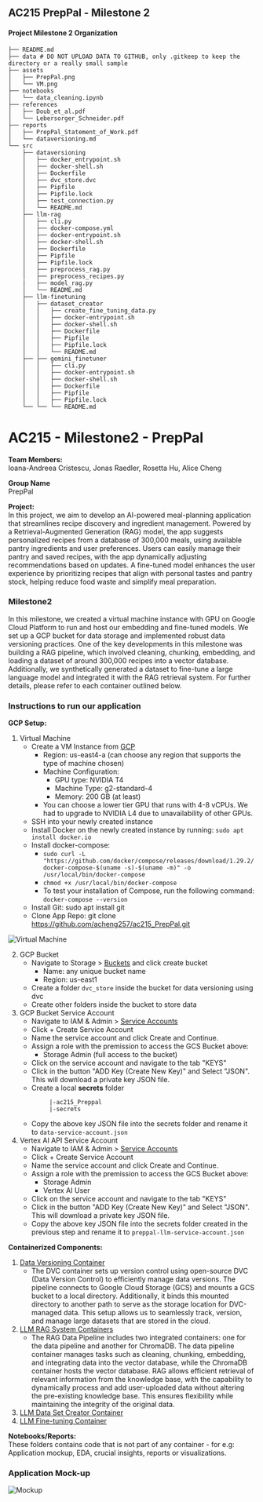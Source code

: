 ## AC215 PrepPal - Milestone 2

#### Project Milestone 2 Organization

```
├── README.md
├── data # DO NOT UPLOAD DATA TO GITHUB, only .gitkeep to keep the directory or a really small sample
├── assets
│   ├── PrepPal.png
│   └── VM.png
├── notebooks
│   └── data_cleaning.ipynb
├── references
│   ├── Doub_et_al.pdf
│   └── Lebersorger_Schneider.pdf
├── reports
│   ├── PrepPal_Statement_of_Work.pdf
│   └── dataversioning.md
└── src
    ├── dataversioning
    │   ├── docker_entrypoint.sh
    │   ├── docker-shell.sh
    │   ├── Dockerfile
    │   ├── dvc_store.dvc
    │   ├── Pipfile
    │   ├── Pipfile.lock
    │   ├── test_connection.py
    │   └── README.md
    ├── llm-rag
    │   ├── cli.py
    │   ├── docker-compose.yml
    │   ├── docker-entrypoint.sh
    │   ├── docker-shell.sh
    │   ├── Dockerfile
    │   ├── Pipfile
    │   ├── Pipfile.lock
    │   ├── preprocess_rag.py
    │   ├── preprocess_recipes.py
    |   ├── model_rag.py
    │   └── README.md
    ├── llm-finetuning
    │   ├── dataset_creator
    │   │   ├── create_fine_tuning_data.py
    │   │   ├── docker-entrypoint.sh
    │   │   ├── docker-shell.sh
    │   │   ├── Dockerfile
    │   │   ├── Pipfile
    │   │   ├── Pipfile.lock
    │   │   └── README.md
    ├── ├── gemini_finetuner
    │   │   ├── cli.py
    │   │   ├── docker-entrypoint.sh
    │   │   ├── docker-shell.sh
    │   │   ├── Dockerfile
    │   │   ├── Pipfile
    │   │   ├── Pipfile.lock
    └── └── └── README.md
```

# AC215 - Milestone2 - PrepPal

**Team Members:** <br>
Ioana-Andreea Cristescu, Jonas Raedler, Rosetta Hu, Alice Cheng

**Group Name** <br>
PrepPal

**Project:** <br>
In this project, we aim to develop an AI-powered meal-planning application that streamlines recipe discovery and ingredient management. Powered by a Retrieval-Augmented Generation (RAG) model, the app suggests personalized recipes from a database of 300,000 meals, using available pantry ingredients and user preferences. Users can easily manage their pantry and saved recipes, with the app dynamically adjusting recommendations based on updates. A fine-tuned model enhances the user experience by prioritizing recipes that align with personal tastes and pantry stock, helping reduce food waste and simplify meal preparation.

### Milestone2

In this milestone, we created a virtual machine instance with GPU on Google Cloud Platform to run and host our embedding and fine-tuned models. We set up a GCP bucket for data storage and implemented robust data versioning practices. One of the key developments in this milestone was building a RAG pipeline, which involved cleaning, chunking, embedding, and loading a dataset of around 300,000 recipes into a vector database. Additionally, we synthetically generated a dataset to fine-tune a large language model and integrated it with the RAG retrieval system. For further details, please refer to each container outlined below.

### Instructions to run our application 

**GCP Setup:** <br>
1. Virtual Machine 
   * Create a VM Instance from [GCP](https://console.cloud.google.com/compute/instances)
      - Region: us-east4-a (can choose any region that supports the type of machine chosen)
      - Machine Configuration:
         - GPU type: NVIDIA T4
         - Machine Type: g2-standard-4
         - Memory: 200 GB (at least)
      - You can choose a lower tier GPU that runs with 4-8 vCPUs. We had to upgrade to NVIDIA L4 due to unavailability of other GPUs.
   * SSH into your newly created instance
   * Install Docker on the newly created instance by running: `sudo apt install docker.io`
   * Install docker-compose: 
      - `sudo curl -L "https://github.com/docker/compose/releases/download/1.29.2/docker-compose-$(uname -s)-$(uname -m)" -o /usr/local/bin/docker-compose`
      - `chmod +x /usr/local/bin/docker-compose`
      - To test your installation of Compose, run the following command: `docker-compose --version`
   * Install Git: sudo apt install git
   * Clone App Repo: git clone https://github.com/acheng257/ac215_PrepPal.git

![Virtual Machine](./assets/VM.png)

2. GCP Bucket
    * Navigate to Storage > [Buckets](https://console.cloud.google.com/storage/browser) and click create bucket
        - Name: any unique bucket name
        - Region: us-east1
    * Create a folder `dvc_store` inside the bucket for data versioning using dvc
    * Create other folders inside the bucket to store data
3. GCP Bucket Service Account
    * Navigate to IAM & Admin > [Service Accounts](https://console.cloud.google.com/iam-admin/serviceaccounts)
    * Click + Create Service Account
    * Name the service account and click Create and Continue.
    * Assign a role with the premission to access the GCS Bucket above:
      - Storage Admin (full access to the bucket)
    * Click on the service account and navigate to the tab "KEYS"
    * Click in the button "ADD Key (Create New Key)" and Select "JSON". This will download a private key JSON file.
    * Create a local **secrets** folder
      ```
           |-ac215_Preppal
           |-secrets
        ```
    * Copy the above key JSON file into the secrets folder and rename it to `data-service-account.json`
4. Vertex AI API Service Account 
    * Navigate to IAM & Admin > [Service Accounts](https://console.cloud.google.com/iam-admin/serviceaccounts)
    * Click + Create Service Account
    * Name the service account and click Create and Continue.
    * Assign a role with the premission to access the GCS Bucket above:
      - Storage Admin 
      - Vertex AI User
    * Click on the service account and navigate to the tab "KEYS"
    * Click in the button "ADD Key (Create New Key)" and Select "JSON". This will download a private key JSON file.
    * Copy the above key JSON file into the secrets folder created in the previous step and rename it to `preppal-llm-service-account.json`


**Containerized Components:** <br>
1. [Data Versioning Container](./src/dataversioning/README.md)
    * The DVC container sets up version control using open-source DVC (Data Version Control) to efficiently manage data versions. The pipeline connects to Google Cloud Storage (GCS) and mounts a GCS bucket to a local directory. Additionally, it binds this mounted directory to another path to serve as the storage location for DVC-managed data. This setup allows us to seamlessly track, version, and manage large datasets that are stored in the cloud.
2. [LLM RAG System Containers](./src/llm-rag/README.md)
   * The RAG Data Pipeline includes two integrated containers: one for the data pipeline and another for ChromaDB. The data pipeline container manages tasks such as cleaning, chunking, embedding, and integrating data into the vector database, while the ChromaDB container hosts the vector database. RAG allows efficient retrieval of relevant information from the knowledge base, with the capability to dynamically process and add user-uploaded data without altering the pre-existing knowledge base. This ensures flexibility while maintaining the integrity of the original data.
3. [LLM Data Set Creator Container](./src/llm-finetuning/dataset_creator/README.md)
4. [LLM Fine-tuning Container](./src/llm-finetuning/gemini_finetuner/README.md)

**Notebooks/Reports:** <br>
These folders contains code that is not part of any container - for e.g: Application mockup, EDA, crucial insights, reports or visualizations.

### Application Mock-up
![Mockup](./assets/PrepPal.png)
